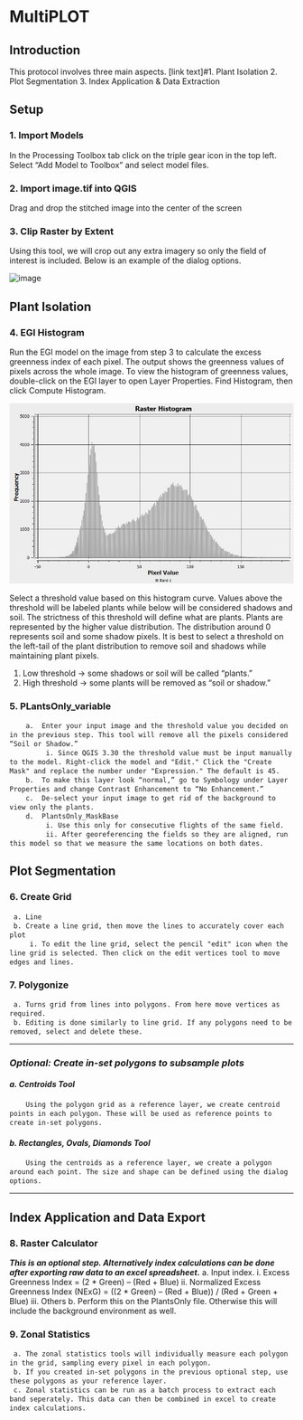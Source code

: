 # MultiPLOT

## Introduction

This protocol involves three main aspects.
[link text]#1. Plant Isolation
2. Plot Segmentation
3. Index Application & Data Extraction


## Setup

### 1. Import Models

In the Processing Toolbox tab click on the triple gear icon in the top left. Select “Add Model to Toolbox” and select model files.

### 2.	Import image.tif into QGIS

Drag and drop the stitched image into the center of the screen


### 3. Clip Raster by Extent

Using this tool, we will crop out any extra imagery so only the field of interest is included. Below is an example of the dialog options. 

![image](https://user-images.githubusercontent.com/13274399/205352656-54bc59a0-cf61-4ceb-b096-5e779d8bbc0b.png)


## Plant Isolation

### 4. EGI Histogram

Run the EGI model on the image from step 3 to calculate the excess greenness index of each pixel. 
The output shows the greenness values of pixels across the whole image.
To view the histogram of greenness values, double-click on the EGI layer to open Layer Properties. Find Histogram, then click Compute Histogram.

![Alt text](https://github.com/erikthekillian/multiPLI/blob/main/hist.jpg)

Select a threshold value based on this histogram curve. Values above the threshold will be labeled plants while below will be considered shadows and soil. The strictness of this threshold will define what are plants. Plants are represented by the higher value distribution. The distribution around 0 represents soil and some shadow pixels. It is best to select a threshold on the left-tail of the plant distribution to remove soil and shadows while maintaining plant pixels.   
 
1. Low threshold -> some shadows or soil will be called “plants.”
2. High threshold -> some plants will be removed as “soil or shadow.”

### 5. PLantsOnly_variable
        a.	Enter your input image and the threshold value you decided on in the previous step. This tool will remove all the pixels considered “Soil or Shadow.”
             i. Since QGIS 3.30 the threshold value must be input manually to the model. Right-click the model and "Edit." Click the "Create Mask" and replace the number under "Expression." The default is 45. 
        b.	To make this layer look “normal,” go to Symbology under Layer Properties and change Contrast Enhancement to “No Enhancement.”
        c.	De-select your input image to get rid of the background to view only the plants. 
        d.	PlantsOnly_MaskBase
             i. Use this only for consecutive flights of the same field. 
             ii. After georeferencing the fields so they are aligned, run this model so that we measure the same locations on both dates.

## Plot Segmentation

### 6. Create Grid

     a. Line
     b. Create a line grid, then move the lines to accurately cover each plot
         i. To edit the line grid, select the pencil "edit" icon when the line grid is selected. Then click on the edit vertices tool to move edges and lines. 

### 7. Polygonize
     a. Turns grid from lines into polygons. From here move vertices as required.
     b. Editing is done similarly to line grid. If any polygons need to be removed, select and delete these. 


***

### _Optional: Create in-set polygons to subsample plots_

#### _a. Centroids Tool_
        Using the polygon grid as a reference layer, we create centroid points in each polygon. These will be used as reference points to create in-set polygons. 

#### _b. Rectangles, Ovals, Diamonds Tool_
        Using the centroids as a reference layer, we create a polygon around each point. The size and shape can be defined using the dialog options. 

***

## Index Application and Data Export

### 8. Raster Calculator
***This is an optional step. Alternatively index calculations can be done after exporting raw data to an excel spreadsheet.***
     a. Input index.
          i. Excess Greenness Index = (2 * Green) – (Red + Blue)
          ii. Normalized Excess Greenness Index (NExG) = ((2 * Green) – (Red + Blue)) / (Red + Green + Blue)
          iii. Others
     b. Perform this on the PlantsOnly file. Otherwise this will include the background environment as well. 
     

### 9. Zonal Statistics
     a. The zonal statistics tools will individually measure each polygon in the grid, sampling every pixel in each polygon.
     b. If you created in-set polygons in the previous optional step, use these polygons as your reference layer. 
     c. Zonal statistics can be run as a batch process to extract each band seperately. This data can then be combined in excel to create index calculations. 
